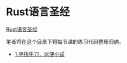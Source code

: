 # Rust语言圣经

[Rust语言圣经](https://course.rs/about-book.html)

笔者将在这个目录下将每节课的练习代码整理归纳。

* [1.寻找牛刀，以便小试](lession_1.rs)